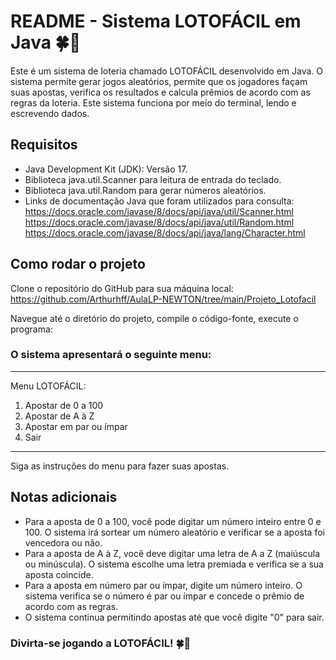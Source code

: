 # README - Sistema LOTOFÁCIL em Java 🍀🎲
Este é um sistema de loteria chamado LOTOFÁCIL desenvolvido em Java. O sistema permite gerar jogos aleatórios, permite que os jogadores façam suas apostas, verifica os resultados e calcula prêmios de acordo com as regras da loteria. Este sistema funciona por meio do terminal, lendo e escrevendo dados.

## Requisitos
+ Java Development Kit (JDK): Versão 17.
+ Biblioteca java.util.Scanner para leitura de entrada do teclado.
+ Biblioteca java.util.Random para gerar números aleatórios.
+ Links de documentação Java que foram utilizados para consulta:
https://docs.oracle.com/javase/8/docs/api/java/util/Scanner.html
https://docs.oracle.com/javase/8/docs/api/java/util/Random.html
https://docs.oracle.com/javase/8/docs/api/java/lang/Character.html
  
## Como rodar o projeto
Clone o repositório do GitHub para sua máquina local:
https://github.com/Arthurhff/AulaLP-NEWTON/tree/main/Projeto_Lotofacil

Navegue até o diretório do projeto, compile o código-fonte, execute o programa:

### O sistema apresentará o seguinte menu:

**************************
Menu LOTOFÁCIL:
1) Apostar de 0 a 100
2) Apostar de A à Z
3) Apostar em par ou ímpar
0) Sair
**************************


Siga as instruções do menu para fazer suas apostas.

## Notas adicionais
+ Para a aposta de 0 a 100, você pode digitar um número inteiro entre 0 e 100. O sistema irá sortear um número aleatório e verificar se a aposta foi vencedora ou não.
+ Para a aposta de A à Z, você deve digitar uma letra de A a Z (maiúscula ou minúscula). O sistema escolhe uma letra premiada e verifica se a sua aposta coincide.
+ Para a aposta em número par ou ímpar, digite um número inteiro. O sistema verifica se o número é par ou ímpar e concede o prêmio de acordo com as regras.
+ O sistema continua permitindo apostas até que você digite "0" para sair.

### Divirta-se jogando a LOTOFÁCIL! 🍀🎲
